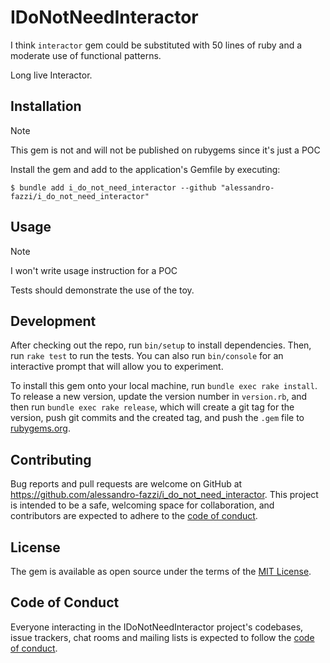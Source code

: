 # IDoNotNeedInteractor

I think `interactor` gem could be substituted with 50 lines of ruby and a moderate use of functional patterns.

Long live Interactor.

## Installation

> [!NOTE]
> This gem is not and will not be published on rubygems since it's just a POC

Install the gem and add to the application's Gemfile by executing:

    $ bundle add i_do_not_need_interactor --github "alessandro-fazzi/i_do_not_need_interactor"

## Usage

> [!NOTE]
> I won't write usage instruction for a POC

Tests should demonstrate the use of the toy.

## Development

After checking out the repo, run `bin/setup` to install dependencies. Then, run `rake test` to run the tests. You can also run `bin/console` for an interactive prompt that will allow you to experiment.

To install this gem onto your local machine, run `bundle exec rake install`. To release a new version, update the version number in `version.rb`, and then run `bundle exec rake release`, which will create a git tag for the version, push git commits and the created tag, and push the `.gem` file to [rubygems.org](https://rubygems.org).

## Contributing

Bug reports and pull requests are welcome on GitHub at https://github.com/alessandro-fazzi/i_do_not_need_interactor. This project is intended to be a safe, welcoming space for collaboration, and contributors are expected to adhere to the [code of conduct](https://github.com/alessandro-fazzi/i_do_not_need_interactor/blob/main/CODE_OF_CONDUCT.md).

## License

The gem is available as open source under the terms of the [MIT License](https://opensource.org/licenses/MIT).

## Code of Conduct

Everyone interacting in the IDoNotNeedInteractor project's codebases, issue trackers, chat rooms and mailing lists is expected to follow the [code of conduct](https://github.com/alessandro-fazzi/i_do_not_need_interactor/blob/main/CODE_OF_CONDUCT.md).
